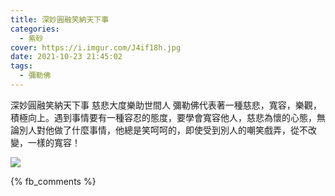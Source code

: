 ```yaml
---
title: 深妙圓融笑納天下事
categories:
  - 紫砂
cover: https://i.imgur.com/J4if18h.jpg
date: 2021-10-23 21:45:02
tags:
  - 彌勒佛
---
```


深妙圓融笑納天下事
慈悲大度樂助世間人
彌勒佛代表著一種慈悲，寬容，樂觀，積極向上。遇到事情要有一種容忍的態度，要學會寬容他人，慈悲為懷的心態，無論別人對他做了什麼事情，他總是笑呵呵的，即使受到別人的嘲笑戲弄，從不改變，一樣的寬容！

![](https://i.imgur.com/J4if18h.jpg)


{% fb_comments %}
